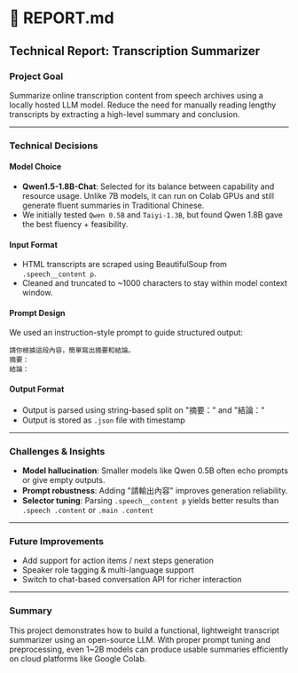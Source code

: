 # 🧾 REPORT.md

## Technical Report: Transcription Summarizer

### Project Goal
Summarize online transcription content from speech archives using a locally hosted LLM model. Reduce the need for manually reading lengthy transcripts by extracting a high-level summary and conclusion.

---

### Technical Decisions

#### Model Choice
- **Qwen1.5-1.8B-Chat**: Selected for its balance between capability and resource usage. Unlike 7B models, it can run on Colab GPUs and still generate fluent summaries in Traditional Chinese.
- We initially tested `Qwen 0.5B` and `Taiyi-1.3B`, but found Qwen 1.8B gave the best fluency + feasibility.

#### Input Format
- HTML transcripts are scraped using BeautifulSoup from `.speech__content p`.
- Cleaned and truncated to ~1000 characters to stay within model context window.

#### Prompt Design
We used an instruction-style prompt to guide structured output:
```text
請你根據這段內容，簡單寫出摘要和結論。
摘要：
結論：
```

#### Output Format
- Output is parsed using string-based split on "摘要：" and "結論："
- Output is stored as `.json` file with timestamp

---

### Challenges & Insights
- **Model hallucination**: Smaller models like Qwen 0.5B often echo prompts or give empty outputs.
- **Prompt robustness**: Adding "請輸出內容" improves generation reliability.
- **Selector tuning**: Parsing `.speech__content p` yields better results than `.speech .content` or `.main .content`

---

### Future Improvements
- Add support for action items / next steps generation
- Speaker role tagging & multi-language support
- Switch to chat-based conversation API for richer interaction

---

### Summary
This project demonstrates how to build a functional, lightweight transcript summarizer using an open-source LLM. With proper prompt tuning and preprocessing, even 1~2B models can produce usable summaries efficiently on cloud platforms like Google Colab.
